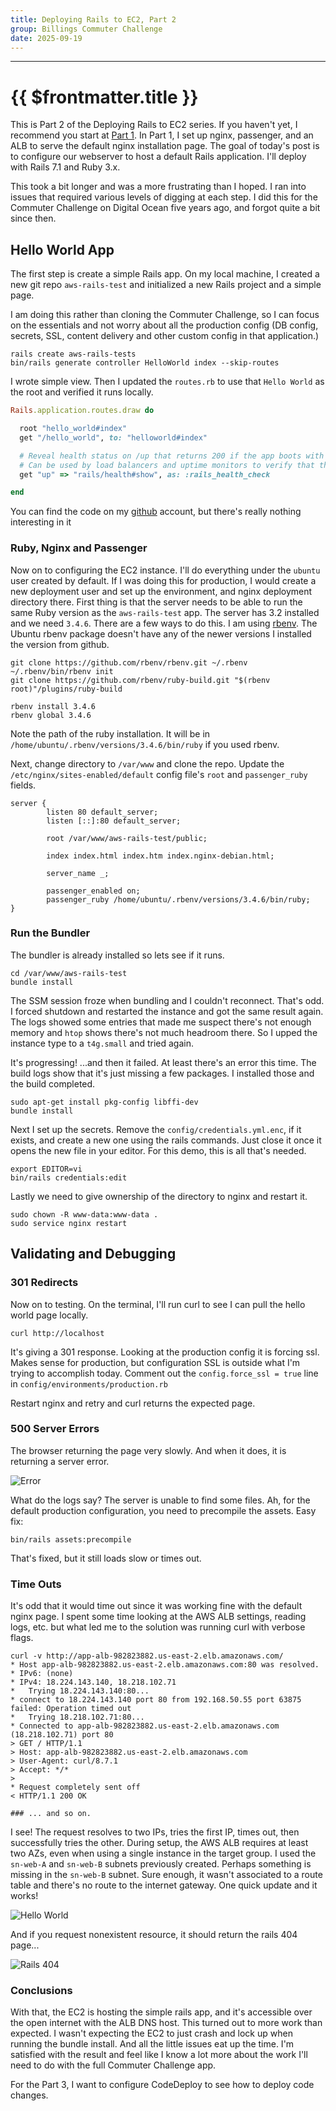 ```yaml
---
title: Deploying Rails to EC2, Part 2
group: Billings Commuter Challenge
date: 2025-09-19
---
```

---
# {{ $frontmatter.title }}

This is Part 2 of the Deploying Rails to EC2 series. If you haven't yet, I recommend you start at [Part 1](2025-09-13_Deploying%20Rails%20Part%201.md). In Part 1, I set up nginx, passenger, and an ALB to serve the default nginx installation page. The goal of today's post is to configure our webserver to host a default Rails application. I'll deploy with Rails 7.1 and Ruby 3.x.

This took a bit longer and was a more frustrating than I hoped. I ran into issues that required various levels of digging at each step. I did this for the Commuter Challenge on Digital Ocean five years ago, and forgot quite a bit since then.

## Hello World App

The first step is create a simple Rails app. On my local machine, I created a new git repo `aws-rails-test` and initialized a new Rails project and a simple page. 

I am doing this rather than cloning the Commuter Challenge, so I can focus on the essentials and not worry about all the production config (DB config, secrets, SSL, content delivery and other custom config in that application.)

```shell
rails create aws-rails-tests
bin/rails generate controller HelloWorld index --skip-routes
```

I wrote simple view. Then I updated the `routes.rb` to use that `Hello World` as the root and verified it runs locally.

```ruby
Rails.application.routes.draw do

  root "hello_world#index"
  get "/hello_world", to: "helloworld#index"

  # Reveal health status on /up that returns 200 if the app boots with no exceptions, otherwise 500.
  # Can be used by load balancers and uptime monitors to verify that the app is live.
  get "up" => "rails/health#show", as: :rails_health_check

end
```

You can find the code on my [github](https://github.com/elmoren/aws-rails-test) account, but there's really nothing interesting in it

### Ruby, Nginx and Passenger

Now on to configuring the EC2 instance. I'll do everything under the `ubuntu` user created by default. If I was doing this for production, I would create a new deployment user and set up the environment, and nginx deployment directory there. First thing is that the server needs to be able to run the same Ruby version as the `aws-rails-test` app. The server has 3.2 installed and we need `3.4.6`. There are a few ways to do this. I am using [rbenv](https://github.com/rbenv/rbenv). The Ubuntu rbenv package doesn't have any of the newer versions I installed the version from github.

```shell
git clone https://github.com/rbenv/rbenv.git ~/.rbenv
~/.rbenv/bin/rbenv init
git clone https://github.com/rbenv/ruby-build.git "$(rbenv root)"/plugins/ruby-build

rbenv install 3.4.6
rbenv global 3.4.6
```

Note the path of the ruby installation. It will be in `/home/ubuntu/.rbenv/versions/3.4.6/bin/ruby` if you used rbenv.

Next, change directory to `/var/www` and clone the repo. Update the `/etc/nginx/sites-enabled/default` config file's `root` and `passenger_ruby` fields.

```shell
server {
        listen 80 default_server;
        listen [::]:80 default_server;
        
        root /var/www/aws-rails-test/public;
        
        index index.html index.htm index.nginx-debian.html;
        
        server_name _;

        passenger_enabled on;
        passenger_ruby /home/ubuntu/.rbenv/versions/3.4.6/bin/ruby;
}
```

### Run the Bundler

The bundler is already installed so lets see if it runs.

```shell
cd /var/www/aws-rails-test
bundle install
```

The SSM session froze when bundling and I couldn't reconnect. That's odd. I forced shutdown and restarted the instance and got the same result again. The logs showed some entries that made me suspect there's not enough memory and `htop` shows there's not much headroom there. So I upped the instance type to a `t4g.small` and tried again. 

It's progressing! ...and then it failed. At least there's an error this time. The build logs show that it's just missing a few packages. I installed those and the build completed.

```shell
sudo apt-get install pkg-config libffi-dev
bundle install
```

Next I set up the secrets. Remove the `config/credentials.yml.enc`, if it exists, and create a new one using the rails commands. Just close it once it opens the new file in your editor. For this demo, this is all that's needed.

```shell
export EDITOR=vi
bin/rails credentials:edit
```

Lastly we need to give ownership of the directory to nginx and restart it.

```shell
sudo chown -R www-data:www-data .
sudo service nginx restart
```

## Validating and Debugging

### 301 Redirects

Now on to testing. On the terminal, I'll run curl to see I can pull the hello world page locally.

```shell
curl http://localhost
```

It's giving a 301 response. Looking at the production config it is forcing ssl. Makes sense for production, but configuration SSL is outside what I'm trying to accomplish today.  Comment out the `config.force_ssl = true` line in `config/environments/production.rb`

Restart nginx and retry and curl returns the expected page. 

### 500 Server Errors

The browser returning the page very slowly. And when it does, it is returning a server error. 

![Error](/public/posts/bcc/error.png "Error page")

What do the logs say? The server is unable to find some files. Ah, for the default production configuration, you need to precompile the assets. Easy fix:

```shell
bin/rails assets:precompile
```

That's fixed, but it still loads slow or times out.

### Time Outs

It's odd that it would time out since it was working fine with the default nginx page. I spent some time looking at the AWS ALB settings, reading logs, etc. but what led me to the solution was running curl with verbose flags.

```shell
curl -v http://app-alb-982823882.us-east-2.elb.amazonaws.com/
* Host app-alb-982823882.us-east-2.elb.amazonaws.com:80 was resolved.
* IPv6: (none)
* IPv4: 18.224.143.140, 18.218.102.71
*   Trying 18.224.143.140:80...
* connect to 18.224.143.140 port 80 from 192.168.50.55 port 63875 failed: Operation timed out
*   Trying 18.218.102.71:80...
* Connected to app-alb-982823882.us-east-2.elb.amazonaws.com (18.218.102.71) port 80
> GET / HTTP/1.1
> Host: app-alb-982823882.us-east-2.elb.amazonaws.com
> User-Agent: curl/8.7.1
> Accept: */*
> 
* Request completely sent off
< HTTP/1.1 200 OK

### ... and so on.
```

I see! The request resolves to two IPs, tries the first IP, times out, then successfully tries the other. During setup, the AWS ALB requires at least two AZs, even when using a single instance in the target group. I used the `sn-web-A` and `sn-web-B` subnets previously created. Perhaps something is missing in the `sn-web-B` subnet. Sure enough, it wasn't associated to a route table and there's no route to the internet gateway. One quick update and it works!

![Hello World](/public/posts/bcc/success.png "Hello world page")

And if you request nonexistent resource, it should return the rails 404 page...

![Rails 404](/public/posts/bcc/404.png "404 page")

### Conclusions

With that, the EC2 is hosting the simple rails app, and it's accessible over the open internet with the ALB DNS host. This turned out to more work than expected. I wasn't expecting the EC2 to just crash and lock up when running the bundle install. And all the little issues eat up the time. I'm satisfied with the result and feel like I know a lot more about the work I'll need to do with the full Commuter Challenge app.

For the Part 3, I want to configure CodeDeploy to see how to deploy code changes.